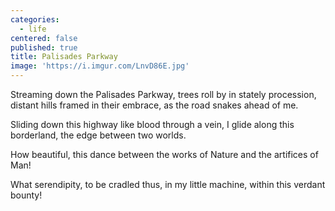 ```yaml
---
categories:
  - life
centered: false
published: true
title: Palisades Parkway
image: 'https://i.imgur.com/LnvD86E.jpg'
---
```

Streaming down the Palisades Parkway,
trees roll by in stately procession,
distant hills framed in their embrace,
as the road snakes ahead of me.

Sliding down this highway
like blood through a vein,
I glide along this borderland,
the edge between two worlds.

How beautiful, this dance 
between the works of Nature
and the artifices of Man!

What serendipity,
to be cradled thus,
in my little machine,
within this verdant bounty!